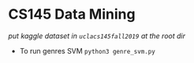 # CS145 Data Mining

*put kaggle dataset in `uclacs145fall2019` at the root dir*

- To run genres SVM
    `python3 genre_svm.py`